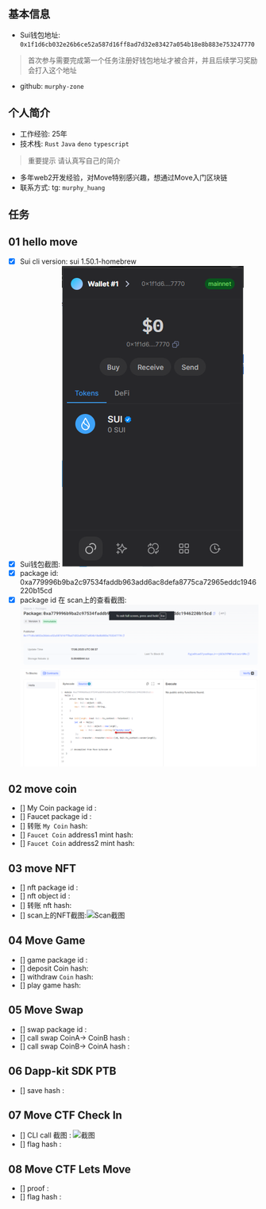 ## 基本信息
- Sui钱包地址: `0x1f1d6cb032e26b6ce52a587d16ff8ad7d32e83427a054b18e8b883e753247770`
> 首次参与需要完成第一个任务注册好钱包地址才被合并，并且后续学习奖励会打入这个地址
- github: `murphy-zone`

## 个人简介
- 工作经验: 25年
- 技术栈: `Rust` `Java` `deno` `typescript`
> 重要提示 请认真写自己的简介
- 多年web2开发经验，对Move特别感兴趣，想通过Move入门区块链
- 联系方式: tg: `murphy_huang` 

## 任务

##   01 hello move  
- [x] Sui cli version: sui 1.50.1-homebrew
- [x] Sui钱包截图: ![Sui钱包截图](./images/wallet.png)
- [x] package id: 0xa779996b9ba2c97534faddb963add6ac8defa8775ca72965eddc1946220b15cd
- [x] package id 在 scan上的查看截图:![Scan截图](./images/package.png)

##   02 move coin
- [] My Coin package id : 
- [] Faucet package id : 
- [] 转账 `My Coin` hash:
- [] `Faucet Coin` address1 mint hash:
- [] `Faucet Coin` address2 mint hash:

##   03 move NFT
- [] nft package id :
- [] nft object id : 
- [] 转账 nft  hash:
- [] scan上的NFT截图:![Scan截图](./images/你的图片地址)

##   04 Move Game
- [] game package id :
- [] deposit Coin hash:
- [] withdraw `Coin` hash:
- [] play game hash:

##   05 Move Swap
- [] swap package id :
- [] call swap CoinA-> CoinB  hash :
- [] call swap CoinB-> CoinA  hash :

##   06 Dapp-kit SDK PTB
- [] save hash :

##   07 Move CTF Check In
- [] CLI call 截图 : ![截图](./images/你的图片地址)
- [] flag hash :

##   08 Move CTF Lets Move
- [] proof : 
- [] flag hash :

